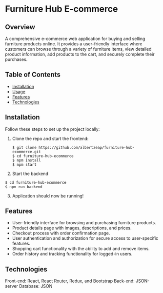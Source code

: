 # Furniture Hub E-commerce

## Overview

A comprehensive e-commerce web application for buying and selling furniture products online. It provides a user-friendly interface where customers can browse through a variety of furniture items, view detailed product information, add products to the cart,  and securely complete their purchases.

## Table of Contents

- [Installation](#installation)
- [Usage](#usage)
- [Features](#features)
- [Technologies](#technologies)

## Installation

Follow these steps to set up the project locally:

1. Clone the repo and start the frontend:
   ```shell
   $ git clone https://github.com/albertzeap/furniture-hub-ecommerce.git
   $ cd furniture-hub-ecommerce
   $ npm install
   $ npm start
   ```
 2. Start the backend
   ```shell
   $ cd furniture-hub-ecommerce
   $ npm run backend
   ```
 3. Application should now be running!

## Features
- User-friendly interface for browsing and purchasing furniture products.
- Product details page with images, descriptions, and prices.
- Checkout process with order confirmation page.
- User authentication and authorization for secure access to user-specific features.
- Shopping cart functionality with the ability to add and remove items.
- Order history and tracking functionality for logged-in users.

## Technologies
Front-end: React, React Router, Redux, and Bootstrap
Back-end: JSON-server
Database: JSON

